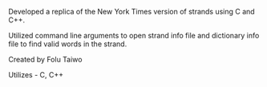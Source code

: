 Developed a replica of the New York Times version of strands using C and C++.

Utilized command line arguments to open strand info file and dictionary info file to find valid words in the strand.

Created by Folu Taiwo

Utilizes - C, C++
